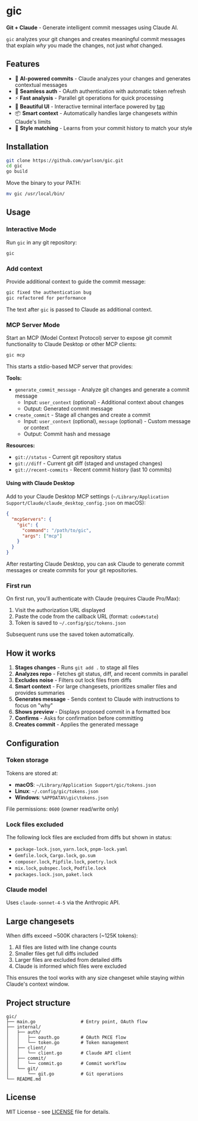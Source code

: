 # gic

**Git + Claude** - Generate intelligent commit messages using Claude AI.

`gic` analyzes your git changes and creates meaningful commit messages that explain _why_ you made the changes, not just _what_ changed.

## Features

- 🤖 **AI-powered commits** - Claude analyzes your changes and generates contextual messages
- 🔐 **Seamless auth** - OAuth authentication with automatic token refresh
- ⚡ **Fast analysis** - Parallel git operations for quick processing
- 🎨 **Beautiful UI** - Interactive terminal interface powered by [tap](https://github.com/yarlson/tap)
- 📦 **Smart context** - Automatically handles large changesets within Claude's limits
- 🎯 **Style matching** - Learns from your commit history to match your style

## Installation

```bash
git clone https://github.com/yarlson/gic.git
cd gic
go build
```

Move the binary to your PATH:

```bash
mv gic /usr/local/bin/
```

## Usage

### Interactive Mode

Run `gic` in any git repository:

```bash
gic
```

### Add context

Provide additional context to guide the commit message:

```bash
gic fixed the authentication bug
gic refactored for performance
```

The text after `gic` is passed to Claude as additional context.

### MCP Server Mode

Start an MCP (Model Context Protocol) server to expose git commit functionality to Claude Desktop or other MCP clients:

```bash
gic mcp
```

This starts a stdio-based MCP server that provides:

**Tools:**

- `generate_commit_message` - Analyze git changes and generate a commit message
  - Input: `user_context` (optional) - Additional context about changes
  - Output: Generated commit message
- `create_commit` - Stage all changes and create a commit
  - Input: `user_context` (optional), `message` (optional) - Custom message or context
  - Output: Commit hash and message

**Resources:**

- `git://status` - Current git repository status
- `git://diff` - Current git diff (staged and unstaged changes)
- `git://recent-commits` - Recent commit history (last 10 commits)

#### Using with Claude Desktop

Add to your Claude Desktop MCP settings (`~/Library/Application Support/Claude/claude_desktop_config.json` on macOS):

```json
{
  "mcpServers": {
    "gic": {
      "command": "/path/to/gic",
      "args": ["mcp"]
    }
  }
}
```

After restarting Claude Desktop, you can ask Claude to generate commit messages or create commits for your git repositories.

### First run

On first run, you'll authenticate with Claude (requires Claude Pro/Max):

1. Visit the authorization URL displayed
2. Paste the code from the callback URL (format: `code#state`)
3. Token is saved to `~/.config/gic/tokens.json`

Subsequent runs use the saved token automatically.

## How it works

1. **Stages changes** - Runs `git add .` to stage all files
2. **Analyzes repo** - Fetches git status, diff, and recent commits in parallel
3. **Excludes noise** - Filters out lock files from diffs
4. **Smart context** - For large changesets, prioritizes smaller files and provides summaries
5. **Generates message** - Sends context to Claude with instructions to focus on "why"
6. **Shows preview** - Displays proposed commit in a formatted box
7. **Confirms** - Asks for confirmation before committing
8. **Creates commit** - Applies the generated message

## Configuration

### Token storage

Tokens are stored at:

- **macOS**: `~/Library/Application Support/gic/tokens.json`
- **Linux**: `~/.config/gic/tokens.json`
- **Windows**: `%APPDATA%\gic\tokens.json`

File permissions: `0600` (owner read/write only)

### Lock files excluded

The following lock files are excluded from diffs but shown in status:

- `package-lock.json`, `yarn.lock`, `pnpm-lock.yaml`
- `Gemfile.lock`, `Cargo.lock`, `go.sum`
- `composer.lock`, `Pipfile.lock`, `poetry.lock`
- `mix.lock`, `pubspec.lock`, `Podfile.lock`
- `packages.lock.json`, `paket.lock`

### Claude model

Uses `claude-sonnet-4-5` via the Anthropic API.

## Large changesets

When diffs exceed ~500K characters (~125K tokens):

1. All files are listed with line change counts
2. Smaller files get full diffs included
3. Larger files are excluded from detailed diffs
4. Claude is informed which files were excluded

This ensures the tool works with any size changeset while staying within Claude's context window.

## Project structure

```
gic/
├── main.go                 # Entry point, OAuth flow
├── internal/
│   ├── auth/
│   │   ├── oauth.go        # OAuth PKCE flow
│   │   └── token.go        # Token management
│   ├── client/
│   │   └── client.go       # Claude API client
│   ├── commit/
│   │   └── commit.go       # Commit workflow
│   └── git/
│       └── git.go          # Git operations
└── README.md
```

## License

MIT License - see [LICENSE](LICENSE) file for details.

